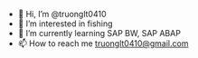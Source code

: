 - 👋 Hi, I’m @truonglt0410
- 👀 I’m interested in fishing
- 🌱 I’m currently learning SAP BW, SAP ABAP
- 📫 How to reach me truonglt0410@gmail.com

<!---
truonglt0410/truonglt0410 is a ✨ special ✨ repository because its `README.md` (this file) appears on your GitHub profile.
You can click the Preview link to take a look at your changes.
--->
